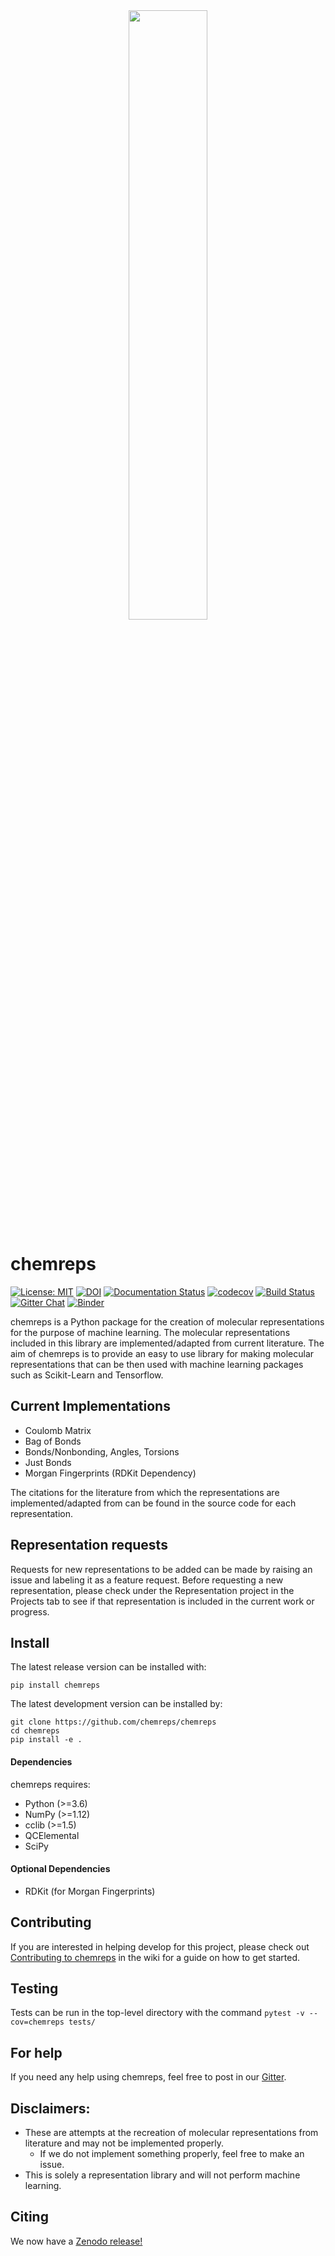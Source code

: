 <center><img src='chemreps.svg' width='50%'></center>

# chemreps
[![License: MIT](https://img.shields.io/badge/License-MIT-yellow.svg)](https://opensource.org/licenses/MIT)
[![DOI](https://zenodo.org/badge/145903112.svg)](https://zenodo.org/badge/latestdoi/145903112)
[![Documentation Status](https://readthedocs.org/projects/chemreps/badge/?version=latest)](https://chemreps.readthedocs.io/en/latest/?badge=latest)
[![codecov](https://codecov.io/gh/chemreps/chemreps/branch/master/graph/badge.svg)](https://codecov.io/gh/chemreps/chemreps)
[![Build Status](https://travis-ci.com/chemreps/chemreps.svg?branch=master)](https://travis-ci.com/chemreps/chemreps)
[![Gitter Chat](https://img.shields.io/gitter/room/chemreps/community.svg)](https://gitter.im/chemreps/community)
[![Binder](https://mybinder.org/badge_logo.svg)](https://mybinder.org/v2/gh/chemreps/chemreps/master?filepath=examples%2F)

chemreps is a Python package for the creation of molecular representations for the purpose of machine learning. The molecular representations included in this library are implemented/adapted from current literature. The aim of chemreps is to provide an easy to use library for making molecular representations that can be then used with machine learning packages such as Scikit-Learn and Tensorflow.

## Current Implementations
- Coulomb Matrix
- Bag of Bonds
- Bonds/Nonbonding, Angles, Torsions
- Just Bonds
- Morgan Fingerprints (RDKit Dependency)

The citations for the literature from which the representations are implemented/adapted from can be found in the source code for each representation.

## Representation requests
Requests for new representations to be added can be made by raising an issue and labeling it as a feature request. Before requesting a new representation, please check under the Representation project in the Projects tab to see if that representation is included in the current work or progress.

## Install
The latest release version can be installed with:
```
pip install chemreps
```

The latest development version can be installed by:
```
git clone https://github.com/chemreps/chemreps
cd chemreps
pip install -e .
```

#### Dependencies
chemreps requires:
- Python (>=3.6)
- NumPy (>=1.12)
- cclib (>=1.5)
- QCElemental
- SciPy

#### Optional Dependencies
- RDKit (for Morgan Fingerprints)

## Contributing
If you are interested in helping develop for this project, please check out [Contributing to chemreps](https://github.com/chemreps/chemreps/wiki/Contributing-to-chemreps) in the wiki for a guide on how to get started.

## Testing
Tests can be run in the top-level directory with the command `pytest -v --cov=chemreps tests/`

## For help
If you need any help using chemreps, feel free to post in our [Gitter](https://gitter.im/chemreps/community).

## Disclaimers:
- These are attempts at the recreation of molecular representations from literature and may not be implemented properly.
    - If we do not implement something properly, feel free to make an issue.
- This is solely a representation library and will not perform machine learning.

## Citing
We now have a [Zenodo release!](https://doi.org/10.5281/zenodo.3333856)
